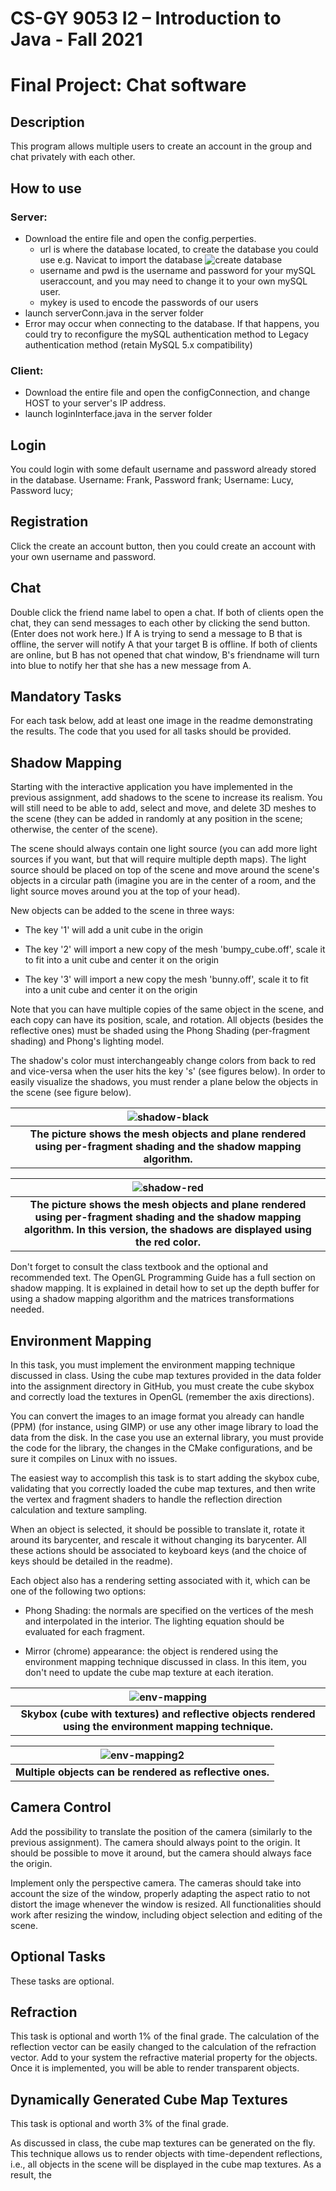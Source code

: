 # CS-GY 9053 I2 – Introduction to Java - Fall 2021

# Final Project: Chat software

## Description

This program allows multiple users to create an account in the group and chat privately with each other.

## How to use

### Server: 

* Download the entire file and open the config.perperties.
  * url is where the database located, to create the database you could use e.g. Navicat to import the database
  ![create database](/screenshot/1.gif)
  * username and pwd is the username and password for your mySQL useraccount, and you may need to change it to your own mySQL user.
  * mykey is used to encode the passwords of our users
* launch serverConn.java in the server folder
* Error may occur when connecting to the database. If that happens, you could try to reconfigure the mySQL authentication method to Legacy authentication method (retain MySQL 5.x compatibility)

### Client: 
* Download the entire file and open the configConnection, and change HOST to your server's IP address.
* launch loginInterface.java in the server folder

## Login

You could login with some default username and password already stored in the database. 
Username: Frank, Password frank;
Username: Lucy, Password lucy;

## Registration

Click the create an account button, then you could create an account with your own username and password.

## Chat
Double click the friend name label to open a chat.
If both of clients open the chat, they can send messages to each other by clicking the send button.(Enter does not work here.)
If A is trying to send a message to B that is offline, the server will notify A that your target B is offline.
If both of clients are online, but B has not opened that chat window, B's friendname will turn into blue to notify her that she has a new message from A.



## Mandatory Tasks

For each task below, add at least one image in the readme demonstrating the results. The code that you used for all tasks should be provided.


## Shadow Mapping

Starting with the interactive application you have implemented in the previous assignment, add shadows to the scene to increase its realism. You will still need to be able to add, select and move, and delete 3D meshes to the scene (they can be added in randomly at any position in the scene; otherwise, the center of the scene).

The scene should always contain one light source (you can add more light sources if you want, but that will require multiple depth maps). The light source should be placed on top of the scene and move around the scene's objects in a circular path (imagine you are in the center of a room, and the light source moves around you at the top of your head).

New objects can be added to the scene in three ways:

* The key '1' will add a unit cube in the origin

* The key '2' will import a new copy of the mesh 'bumpy_cube.off', scale it to fit into a unit cube and center it on the origin

* The key '3' will import a new copy the mesh 'bunny.off', scale it to fit into a unit cube and center it on the origin

Note that you can have multiple copies of the same object in the scene, and each copy can have its position, scale, and rotation. All objects (besides the reflective ones) must be shaded using the Phong Shading (per-fragment shading) and Phong's lighting model.

The shadow's color must interchangeably change colors from back to red and vice-versa when the user hits the key 's' (see figures below).  In order to easily visualize the shadows, you must render a plane below the objects in the scene (see figure below).

| ![shadow-black](shadow-black.png) |
|:--:|
| <b>The picture shows the mesh objects and plane rendered using per-fragment shading and the shadow mapping algorithm.</b> |


| ![shadow-red](shadow-red.png) |
|:--:|
| <b>The picture shows the mesh objects and plane rendered using per-fragment shading and the shadow mapping algorithm. In this version, the shadows are displayed using the red color.</b> |

Don't forget to consult the class textbook and the optional and recommended text. The OpenGL Programming Guide has a full section on shadow mapping. It is explained in detail how to set up the depth buffer for using a shadow mapping algorithm and the matrices transformations needed.

## Environment Mapping

In this task, you must implement the environment mapping technique discussed in class.
Using the cube map textures provided in the data folder into the assignment directory in GitHub, you must create the cube skybox and correctly load the textures in OpenGL (remember the axis directions). 

You can convert the images to an image format you already can handle (PPM) (for instance, using GIMP) or use any other image library to load the data from the disk. In the case you use an external library, you must provide the code for the library, the changes in the CMake configurations, and be sure it compiles on Linux with no issues.

The easiest way to accomplish this task is to start adding the skybox cube, validating that you correctly loaded the cube map textures, and then write the vertex and fragment shaders to handle the reflection direction calculation and texture sampling.

When an object is selected, it should be possible to translate it, rotate it around its barycenter, and rescale it without changing its barycenter. All these actions should be associated to keyboard keys (and the choice of keys should be detailed in the readme).

Each object also has a rendering setting associated with it, which can be one of the following two options:

* Phong Shading: the normals are specified on the vertices of the mesh and interpolated in the interior. The lighting equation should be evaluated for each fragment.

* Mirror (chrome) appearance: the object is rendered using the environment mapping technique discussed in class. In this item, you don't need to update the cube map texture at each iteration.


| ![env-mapping](env-mapping.png) |
|:--:|
| <b>Skybox (cube with textures) and reflective objects rendered using the environment mapping technique.</b> |


| ![env-mapping2](env-mapping2.png) |
|:--:|
| <b>Multiple objects can be rendered as reflective ones.</b> |

## Camera Control

Add the possibility to translate the position of the camera (similarly to the previous assignment). The camera should always point to the origin. It should be possible to move it around, but the camera should always face the origin.

Implement only the perspective camera. The cameras should take into account the size of the window, properly adapting the aspect ratio to not distort the image whenever the window is resized. All functionalities should work after resizing the window, including object selection and editing of the scene.

## Optional Tasks

These tasks are optional.

## Refraction

This task is optional and worth 1% of the final grade.
The calculation of the reflection vector can be easily changed to the calculation of the refraction vector. 
Add to your system the refractive material property for the objects. Once it is implemented, you will be able to render transparent objects.

## Dynamically Generated Cube Map Textures

This task is optional and worth 3% of the final grade.

As discussed in class, the cube map textures can be generated on the fly. This technique allows us to render objects with time-dependent reflections, i.e., all objects in the scene will be displayed in the cube map textures. As a result, the 
